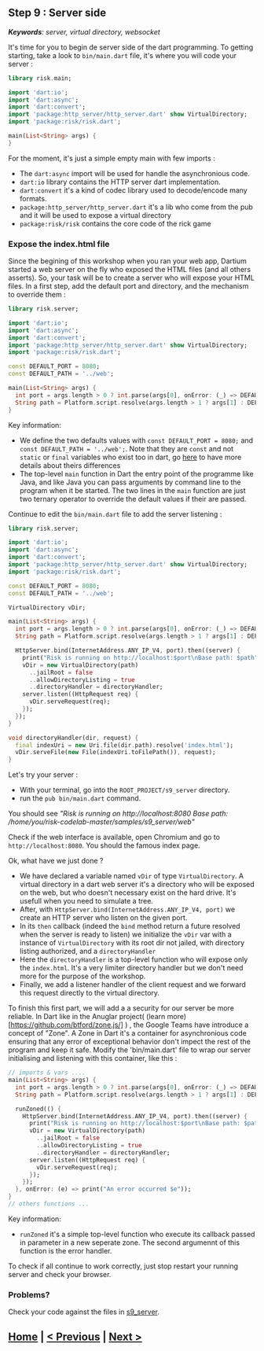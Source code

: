 ## Step 9 : Server side

_**Keywords**: server, virtual directory, websocket_


It's time for you to begin de server side of the dart programming. To getting starting, take a look to `bin/main.dart` file, it's where you will code your server :

```Dart
library risk.main;

import 'dart:io';
import 'dart:async';
import 'dart:convert';
import 'package:http_server/http_server.dart' show VirtualDirectory;
import 'package:risk/risk.dart';

main(List<String> args) {
}
```

For the moment, it's just a simple empty main with few imports :
 * The `dart:async` import will be used for handle the asynchronious code.
 * `dart:io` library contains the HTTP server dart implementation.
 * `dart:convert` it's a kind of codec library used to decode/encode many formats.
 * `package:http_server/http_server.dart` it's a lib who come from the pub and it will be used to expose a virtual directory
 * `package:risk/risk` contains the core code of the rick game
 
### Expose the index.html file

Since the begining of this workshop when you ran your web app, Dartium started a web server on the fly who exposed the HTML files (and all others asserts). So, your task will be to create a server who will expose your HTML files. In a first step, add the default port and directory, and the mechanism to override them :

```Dart
library risk.server;

import 'dart:io';
import 'dart:async';
import 'dart:convert';
import 'package:http_server/http_server.dart' show VirtualDirectory;
import 'package:risk/risk.dart';

const DEFAULT_PORT = 8080;
const DEFAULT_PATH = '../web';

main(List<String> args) {
  int port = args.length > 0 ? int.parse(args[0], onError: (_) => DEFAULT_PORT) : DEFAULT_PORT;
  String path = Platform.script.resolve(args.length > 1 ? args[1] : DEFAULT_PATH).toFilePath();
}
```

Key information:
 * We define the two defaults values with `const DEFAULT_PORT = 8080;` and `const DEFAULT_PATH = '../web';`. Note that they are `const` and not `static` or `final` variables who exist too in dart, go [here](http://news.dartlang.org/2012/06/const-static-final-oh-my.html) to have more details about theirs differences
 * The top-level `main` function in Dart the entry point of the programme like Java, and like Java you can pass arguments by command line to the program when it be started. The two lines in the `main` function are just two ternary operator to override the default values if their are passed.
 
Continue to edit the `bin/main.dart` file to add the server listening :

```Dart
library risk.server;

import 'dart:io';
import 'dart:async';
import 'dart:convert';
import 'package:http_server/http_server.dart' show VirtualDirectory;
import 'package:risk/risk.dart';

const DEFAULT_PORT = 8080;
const DEFAULT_PATH = '../web';

VirtualDirectory vDir;

main(List<String> args) {
  int port = args.length > 0 ? int.parse(args[0], onError: (_) => DEFAULT_PORT) : DEFAULT_PORT;
  String path = Platform.script.resolve(args.length > 1 ? args[1] : DEFAULT_PATH).toFilePath();

  HttpServer.bind(InternetAddress.ANY_IP_V4, port).then((server) {
    print("Risk is running on http://localhost:$port\nBase path: $path");
    vDir = new VirtualDirectory(path)
      ..jailRoot = false
      ..allowDirectoryListing = true
      ..directoryHandler = directoryHandler;
    server.listen((HttpRequest req) {
      vDir.serveRequest(req);
    });
  });
}

void directoryHandler(dir, request) {
  final indexUri = new Uri.file(dir.path).resolve('index.html');
  vDir.serveFile(new File(indexUri.toFilePath()), request);
}
```

Let's try your server :
 * With your terminal, go into the `ROOT_PROJECT/s9_server` directory.
 * run the `pub bin/main.dart` command.
 
You should see _"Risk is running on http://localhost:8080
Base path: /home/you/risk-codelab-master/samples/s9_server/web"_

Check if the web interface is available, open Chromium and go to `http://localhost:8080`. You should the famous index page.

Ok, what have we just done ?
 * We have declared a variable named `vDir` of type `VirtualDirectory`. A virtual directory in a dart web server it's a directory who will be exposed on the web, but who doesn't necessary exist on the hard drive. It's usefull when you need to simulate a tree.
 * After, with `HttpServer.bind(InternetAddress.ANY_IP_V4, port)` we create an HTTP server who listen on the given port.
 * In its `then` callback (indeed the `bind` method return a future resolved when the server is ready to listen) we initialize the `vDir` var with a instance of `VirtualDirectory` with its root dir not jailed, with directory listing authorized, and a `directoryHandler`
 * Here the `directoryHandler` is a top-level function who will expose only the `index.html`. It's a very limiter directory handler but we don't need more for the purpose of the workshop.
 * Finally, we add a listener handler of the client request and we forward this request directly to the virtual directory.
 
 
To finish this first part, we will add a a security for our server be more reliable. In Dart like in the Anuglar project( (learn more)[https://github.com/btford/zone.js/] ) , the Google Teams have introduce a concept of "Zone".
A Zone in Dart it's a container for asynchronious code ensuring that any error of exceptional behavior don't impect the rest of the program and keep it safe. Modify the 'bin/main.dart' file to wrap our server initialising and listening with this container, like this :

```Dart
// imports & vars ....
main(List<String> args) {
  int port = args.length > 0 ? int.parse(args[0], onError: (_) => DEFAULT_PORT) : DEFAULT_PORT;
  String path = Platform.script.resolve(args.length > 1 ? args[1] : DEFAULT_PATH).toFilePath();

  runZoned(() {
    HttpServer.bind(InternetAddress.ANY_IP_V4, port).then((server) {
      print("Risk is running on http://localhost:$port\nBase path: $path");
      vDir = new VirtualDirectory(path)
        ..jailRoot = false
        ..allowDirectoryListing = true
        ..directoryHandler = directoryHandler;
      server.listen((HttpRequest req) {
        vDir.serveRequest(req);
      });
    });
  }, onError: (e) => print("An error occurred $e"));
}
// others functions ...
```

Key information:
 * `runZoned` it's a simple top-level function who execute its callback passed in parameter in a new seperate zone. The second argumennt of this function is the error handler.
 
To check if all continue to work correctly, just stop restart your running server and check your browser.

### Problems?
Check your code against the files in [s9_server](../samples/s9_server).

## [Home](../README.md) | [< Previous](step-8.md) | [Next >](step-10.md)
